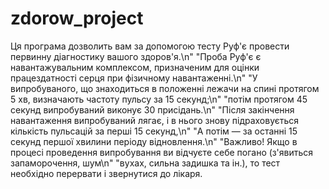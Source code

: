 # zdorow_project
Ця програма дозволить вам за допомогою тесту Руф'є провести первинну діагностику вашого здоров'я.\n"
"Проба Руф'є є навантажувальним комплексом, призначеним для оцінки працездатності серця при фізичному навантаженні.\n"
"У випробуваного, що знаходиться в положенні лежачи на спині протягом 5 хв, визначають частоту пульсу за 15 секунд;\n"
"потім протягом 45 секунд випробуваний виконує 30 присідань.\n"
"Після закінчення навантаження випробуваний лягає, і в нього знову підраховується кількість пульсацій за перші 15 секунд,\n"
"А потім — за останні 15 секунд першої хвилини періоду відновлення.\n"
"Важливо! Якщо в процесі проведення випробування ви відчуєте себе погано (з'явиться запаморочення, шум\n"
"вухах, сильна задишка та ін.), то тест необхідно перервати і звернутися до лікаря.
